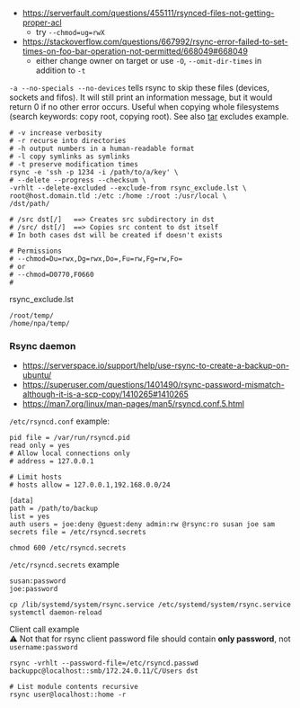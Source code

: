 * https://serverfault.com/questions/455111/rsynced-files-not-getting-proper-acl
  * try `--chmod=ug=rwX`
* https://stackoverflow.com/questions/667992/rsync-error-failed-to-set-times-on-foo-bar-operation-not-permitted/668049#668049
  * either change owner on target or use `-O`, `--omit-dir-times` in addition to `-t`

`-a --no-specials --no-devices` tells rsync to skip these files (devices, sockets and fifos). It will still print an information message, but it would return 0 if no other error occurs. Useful when copying whole filesystems (search keywords: copy root, copying root). See also [tar](./tar.md) excludes example.

```shell
# -v increase verbosity
# -r recurse into directories
# -h output numbers in a human-readable format
# -l copy symlinks as symlinks
# -t preserve modification times
rsync -e 'ssh -p 1234 -i /path/to/a/key' \
# --delete --progress --checksum \
-vrhlt --delete-excluded --exclude-from rsync_exclude.lst \
root@host.domain.tld :/etc :/home :/root :/usr/local \
/dst/path/

# /src dst[/]   ==> Creates src subdirectory in dst
# /src/ dst[/]  ==> Copies src content to dst itself
# In both cases dst will be created if doesn't exists

# Permissions
# --chmod=Du=rwx,Dg=rwx,Do=,Fu=rw,Fg=rw,Fo=
# or
# --chmod=D0770,F0660
# 
```
rsync_exclude.lst
```
/root/temp/
/home/npa/temp/
```

### Rsync daemon
* https://serverspace.io/support/help/use-rsync-to-create-a-backup-on-ubuntu/
* https://superuser.com/questions/1401490/rsync-password-mismatch-although-it-is-a-scp-copy/1410265#1410265
* https://man7.org/linux/man-pages/man5/rsyncd.conf.5.html

`/etc/rsyncd.conf` example:
```
pid file = /var/run/rsyncd.pid
read only = yes
# Allow local connections only
# address = 127.0.0.1

# Limit hosts
# hosts allow = 127.0.0.1,192.168.0.0/24

[data]
path = /path/to/backup
list = yes
auth users = joe:deny @guest:deny admin:rw @rsync:ro susan joe sam
secrets file = /etc/rsyncd.secrets
```
```shell
chmod 600 /etc/rsyncd.secrets
```
`/etc/rsyncd.secrets` example
```
susan:password
joe:password
```

```shell
cp /lib/systemd/system/rsync.service /etc/systemd/system/rsync.service
systemctl daemon-reload
```
Client call example<br>
:warning: Not that for rsync client password file should contain **only password**, not `username:password`

```shell
rsync -vrhlt --password-file=/etc/rsyncd.passwd backuppc@localhost::smb/172.24.0.11/C/Users dst

# List module contents recursive
rsync user@localhost::home -r
```
